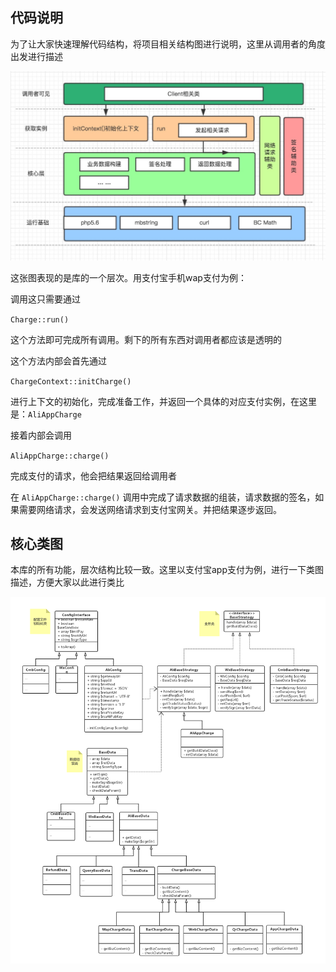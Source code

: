 ## 代码说明

为了让大家快速理解代码结构，将项目相关结构图进行说明，这里从调用者的角度出发进行描述

![img](./jiegou.jpeg)

这张图表现的是库的一个层次。用支付宝手机wap支付为例：

调用这只需要通过

`Charge::run()`

这个方法即可完成所有调用。剩下的所有东西对调用者都应该是透明的

这个方法内部会首先通过

`ChargeContext::initCharge()`

进行上下文的初始化，完成准备工作，并返回一个具体的对应支付实例，在这里是：`AliAppCharge`

接着内部会调用

`AliAppCharge::charge()`

完成支付的请求，他会把结果返回给调用者

在 `AliAppCharge::charge()` 调用中完成了请求数据的组装，请求数据的签名，如果需要网络请求，会发送网络请求到支付宝网关。并把结果逐步返回。

## 核心类图

本库的所有功能，层次结构比较一致。这里以支付宝app支付为例，进行一下类图描述，方便大家以此进行类比

![img](./payment-uml.png)